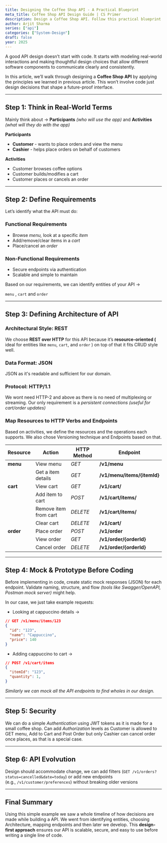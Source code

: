 ```yaml
---
title: Designing the Coffee Shop API - A Practical Blueprint
meta_title: Coffee Shop API Design Guide | CS Primer
description: Design a Coffee Shop API. Follow this practical blueprint to build real-world APIs for web apps.
author: Arjit Sharma
series: ["api"]
categories: ["System-Design"]
draft: false
year: 2025
---
```


A good API design doesn’t start with code. It starts with modeling real-world interactions and making thoughtful design choices that allow different software components to communicate clearly and consistently.

In this article, we’ll walk through designing a **Coffee Shop API** by applying the principles we learned in previous article. This won’t involve code just design decisions that shape a future-proof interface.

---

## Step 1: Think in Real-World Terms

Mainly think about → **Participants** *(who will use the app)* and **Activities** *(what will they do with the app)*

**Participants**

- **Customer** - wants to place orders and view the menu
- **Cashier** - helps place orders on behalf of customers

**Activities**

- Customer browses coffee options
- Customer builds/modifies a cart
- Customer places or cancels an order

---

## Step 2: Define Requirements

Let’s identify what the API must do:

### Functional Requirements

- Browse *menu,* look at a specific *item*
- Add/remove/clear items in a *cart*
- Place/cancel an *order*

### Non-Functional Requirements

- Secure endpoints via authentication
- Scalable and simple to maintain

Based on our requirements, we can identify entities of your API →

`menu` , `cart` and `order`

---

## Step 3: Defining Architecture of API

### Architectural Style: REST

We choose **REST over HTTP** for this API because it’s **resource-oriented (** ideal for entities like `menu`, `cart`, and `order` ) on top of that it fits CRUD style well.

### Data Format: JSON

JSON as it's readable and sufficient for our domain.

### Protocol: HTTP/1.1

We wont need HTTP-2 and above as there is no need of multiplexing or streaming. Our only requirement is a *persistent connections (useful for cart/order updates)*

### Map Resources to HTTP Verbs and Endpoints

Based on activities, we define the resources and the operations each supports. We also chose Versioning technique and Endpoints based on that.

| **Resource** | **Action** | **HTTP Method** | **Endpoint** |
| --- | --- | --- | --- |
| **menu** | View menu | *GET* | **/v1/menu** |
|  | Get a item details | *GET* | **/v1/menu/items/{itemId}** |
| **cart** | View cart | *GET* | **/v1/cart/** |
|  | Add item to cart | *POST* | **/v1/cart/items/** |
|  | Remove item from cart | *DELETE* | **/v1/cart/items/** |
|  | Clear cart | *DELETE* | **/v1/cart/** |
| **order** | Place order | *POST* | **/v1/order** |
|  | View order | *GET* | **/v1/order/{orderId}** |
|  | Cancel order | *DELETE* | **/v1/order/{orderId}** |

---

## Step 4: Mock & Prototype Before Coding

Before implementing in code, create static mock responses (JSON) for each endpoint. Validate naming, structure, and flow *(tools like Swagger/OpenAPI, Postman mock server)* might help.

In our case, we just take example requests:

- Looking at cappuccino details →

```json
// GET /v1/menu/items/123
{
  "id": "123",
  "name": "Cappuccino",
  "price": 140
}
```

- Adding cappuccino to cart →

```json
// POST /v1/cart/items
{
  "itemId": "123",
  "quantity": 1,
}
```

*Similarly we can mock all the API endpoints to find wholes in our design.*

---

## Step 5: Security

We can do a simple *Authentication* using JWT tokens as it is made for a small coffee shop. Can add *Authorization* levels as Customer is allowed to GET menu, Add to Cart and Post Order but only Cashier can cancel order once places, as that is a special case.

---

## Step 6: API Evolvution

Design should accommodate change, we can add filters (`GET /v1/orders?status=cancelled&date=today`) or add new endpoints (e.g., `/v1/customer/preferences`) without breaking older versions

---

## Final Summary

Using this simple example we saw a whole timeline of how decisions are made while building a API. We went from identifying entities, choosing Architecture, mapping endpoints and then later we develop. This **design-first approach** ensures our API is scalable, secure, and easy to use before writing a single line of code.